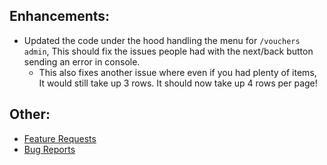 ## Enhancements:
* Updated the code under the hood handling the menu for `/vouchers admin`, This should fix the issues people had with the next/back button sending an error in console.
  * This also fixes another issue where even if you had plenty of items, It would still take up 3 rows. It should now take up 4 rows per page!

## Other:
* [Feature Requests](https://github.com/Crazy-Crew/CrazyVouchers/discussions/categories/features)
* [Bug Reports](https://github.com/Crazy-Crew/CrazyVouchers/issues)